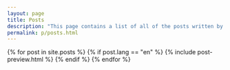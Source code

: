 ```yaml
---
layout: page
title: Posts
description: "This page contains a list of all of the posts written by Fabian Stadler. Usually, they are about software engineering, sometimes about general issues."
permalink: p/posts.html
---
```


{% for post in site.posts %}
  {% if post.lang == "en" %}
  {% include post-preview.html %}
  {% endif %}
{% endfor %}
